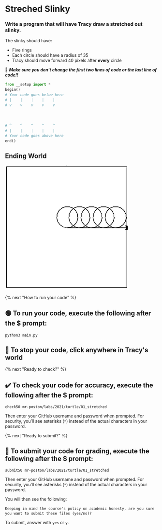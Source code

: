 # Streched Slinky
### Write a program that will have Tracy draw a stretched out slinky.
The slinky should have:
* Five rings
* Each circle should have a radius of 35
* Tracy should move forward 40 pixels after **every** circle

🐢 _**Make sure you don't change the first two lines of code or the last line of code!!**_
```python
from __setup import *
begin()
# Your code goes below here
# |    |    |    |    |
# v    v    v    v    v



# ^    ^    ^    ^    ^
# |    |    |    |    |
# Your code goes above here
end()
```

## Ending World
![](end_world.png)

{% next "How to run your code" %}

## 🟢 To run your code, execute the following after the $ prompt:
```
python3 main.py
```
## 🛑 To stop your code, click anywhere in Tracy's world


{% next "Ready to check?" %}

## :heavy_check_mark: To check your code for accuracy, execute the following after the $ prompt:
```
check50 mr-poston/labs/2021/turtle/01_stretched
```
Then enter your GitHub username and password when prompted.
For security, you’ll see asterisks (`*`) instead of the actual characters in your password.

{% next "Ready to submit?" %}

## :memo: To submit your code for grading, execute the following after the $ prompt:
```
submit50 mr-poston/labs/2021/turtle/01_stretched
```
Then enter your GitHub username and password when prompted.
For security, you’ll see asterisks (`*`) instead of the actual characters in your password.

You will then see the following:
```
Keeping in mind the course's policy on academic honesty, are you sure you want to submit these files (yes/no)?
```
To submit, answer with `yes` or `y`.
